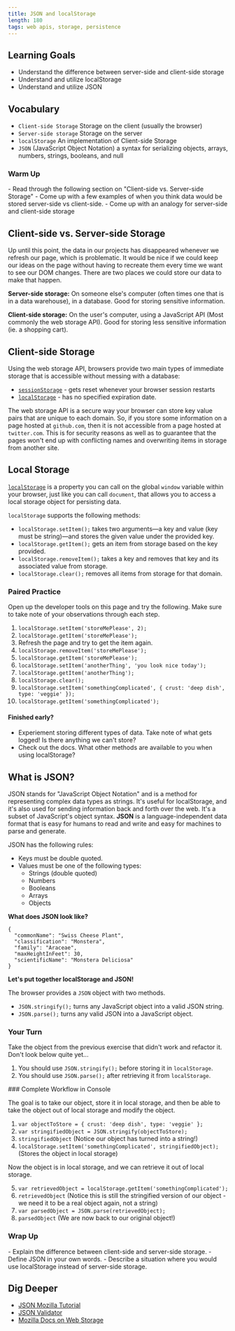 ```yaml
---
title: JSON and localStorage
length: 180
tags: web apis, storage, persistence
---
```


## Learning Goals

- Understand the difference between server-side and client-side storage
- Understand and utilize localStorage
- Understand and utilize JSON

## Vocabulary

- `Client-side Storage` Storage on the client (usually the browser)
- `Server-side storage` Storage on the server
- `localStorage` An implementation of Client-side Storage
- `JSON` (JavaScript Object Notation) a syntax for serializing objects, arrays, numbers, strings, booleans, and null

<section class="call-to-action">
  <h3>Warm Up</h3>
  - Read through the following section on "Client-side vs. Server-side Storage"
  - Come up with a few examples of when you think data would be stored server-side vs client-side.
  - Come up with an analogy for server-side and client-side storage
</section>

## Client-side vs. Server-side Storage

Up until this point, the data in our projects has disappeared whenever we refresh our page, which is problematic. It would be nice if we could keep our ideas on the page without having to recreate them every time we want to see our DOM changes. There are two places we could store our data to make that happen.

**Server-side storage:** On someone else's computer (often times one that is in a data warehouse), in a database. Good for storing sensitive information.

**Client-side storage:** On the user's computer, using a JavaScript API (Most commonly the web storage API). Good for storing less sensitive information (ie. a shopping cart).

## Client-side Storage

Using the web storage API, browsers provide two main types of immediate storage that is accessible without messing with a database: 
- <a target="blank" href="https://developer.mozilla.org/en-US/docs/Web/API/Window/sessionStorage"><code>sessionStorage</code></a> - gets reset whenever your browser session restarts
- <a target="blank" href="https://developer.mozilla.org/en-US/docs/Web/API/Window/localStorage"><code>localStorage</code></a> - has no specified expiration date. 

The web storage API is a secure way your browser can store key value pairs that are unique to each domain. So, if you store some information on a page hosted at `github.com`, then it is not accessible from a page hosted at `twitter.com`. This is for security reasons as well as to guarantee that the pages won't end up with conflicting names and overwriting items in storage from another site.

## Local Storage

<a target="blank" href="https://developer.mozilla.org/en-US/docs/Web/API/Window/localStorage"><code>localStorage</code></a> is a property you can call on the global `window` variable within your browser, just like you can call `document`, that allows you to access a local storage object for persisting data.

`localStorage` supports the following methods:

- `localStorage.setItem();` takes two arguments—a key and value (key must be string)—and stores the given value under the provided key.
- `localStorage.getItem();` gets an item from storage based on the key provided.
- `localStorage.removeItem();` takes a key and removes that key and its associated value from storage.
- `localStorage.clear();` removes all items from storage for that domain.

[ls-mdn]: https://developer.mozilla.org/en-US/docs/Web/API/Window/localStorage
[ss-mdn]: https://developer.mozilla.org/en-US/docs/Web/API/Window/sessionStorage
[gs-mdn]: https://developer.mozilla.org/en-US/docs/Web/API/Window/globalStorage

<section class="checks-for-understanding">

### Paired Practice

Open up the developer tools on this page and try the following. Make sure to take note of your observations through each step. 

1. `localStorage.setItem('storeMePlease', 2);`
2. `localStorage.getItem('storeMePlease');`
3. Refresh the page and try to get the item again.
4. `localStorage.removeItem('storeMePlease');`
5. `localStorage.getItem('storeMePlease');`
6. `localStorage.setItem('anotherThing', 'you look nice today');`
7. `localStorage.getItem('anotherThing');`
8. `localStorage.clear();`
9. `localStorage.setItem('somethingComplicated', { crust: 'deep dish', type: 'veggie' });`
10. `localStorage.getItem('somethingComplicated');`

#### Finished early?
- Experiement storing different types of data. Take note of what gets logged! Is there anything we can't store?
- Check out the docs. What other methods are available to you when using localStorage?
</section>

<!-- ### localStorage in Action

How can we improve the functionality of the following CodePen with local storage?

<p class="codepen" data-height="300" data-theme-id="37918" data-default-tab="css,result" data-user="turing-school" data-slug-hash="PoozazK" style="height: 300px; box-sizing: border-box; display: flex; align-items: center; justify-content: center; border: 2px solid; margin: 1em 0; padding: 1em;" data-pen-title="localStorage in Action - Save Info Form">
  <span>See the Pen <a href="https://codepen.io/turing-school/pen/PoozazK">
  localStorage in Action - Save Info Form</a> by Turing School (<a href="https://codepen.io/turing-school">@turing-school</a>)
  on <a href="https://codepen.io">CodePen</a>.</span>
</p>
<script async src="https://static.codepen.io/assets/embed/ei.js"></script> -->

## What is JSON?

JSON stands for "JavaScript Object Notation" and is a method for representing complex data types as strings. It's useful for localStorage, and it's also used for sending information back and forth over the web. It's a subset of JavaScript's object syntax. **JSON** is a language-independent data format that is easy for humans to read and write and easy for machines to parse and generate.

JSON has the following rules:

- Keys must be double quoted.
- Values must be one of the following types:
    - Strings (double quoted)
    - Numbers
    - Booleans
    - Arrays
    - Objects

**What does JSON look like?**
```
{ 
  "commonName": "Swiss Cheese Plant",
  "classification": "Monstera",  
  "family": "Araceae",
  "maxHeightInFeet": 30,
  "scientificName": "Monstera Deliciosa"
}
```

**Let's put together localStorage and JSON!**

The browser provides a `JSON` object with two methods.

- `JSON.stringify();` turns any JavaScript object into a valid JSON string.
- `JSON.parse();` turns any valid JSON into a JavaScript object.

<section class="checks-for-understanding">

### Your Turn

Take the object from the previous exercise that didn't work and refactor it. Don't look below quite yet...

1. You should use `JSON.stringify();` before storing it in `localStorage`.
2. You should use `JSON.parse();` after retrieving it from `localStorage`.
</section>

<section class="answer">
### Complete Workflow in Console

The goal is to take our object, store it in local storage, and then be able to take the object out of local storage and modify the object.

1. `var objectToStore = { crust: 'deep dish', type: 'veggie' };`
2. `var stringifiedObject = JSON.stringify(objectToStore);`
3. `stringifiedObject` (Notice our object has turned into a string!)
4. `localStorage.setItem('somethingComplicated', stringifiedObject);` (Stores the object in local storage)

Now the object is in local storage, and we can retrieve it out of local storage.

5. `var retrievedObject = localStorage.getItem('somethingComplicated');`
6. `retrievedObject` (Notice this is still the stringified version of our object - we need it to be a real object again, not a string)
7. `var parsedObject = JSON.parse(retrievedObject);`
8. `parsedObject` (We are now back to our original object!)
</section>


<!-- ### JSON in Action

<p class="codepen" data-height="300" data-theme-id="37918" data-default-tab="html,result" data-user="turing-school" data-slug-hash="rNNLKLg" style="height: 300px; box-sizing: border-box; display: flex; align-items: center; justify-content: center; border: 2px solid; margin: 1em 0; padding: 1em;" data-pen-title="JSON in Action - Contact Form">
  <span>See the Pen <a href="https://codepen.io/turing-school/pen/rNNLKLg">
  JSON in Action - Contact Form</a> by Turing School (<a href="https://codepen.io/turing-school">@turing-school</a>)
  on <a href="https://codepen.io">CodePen</a>.</span>
</p>
<script async src="https://static.codepen.io/assets/embed/ei.js"></script> -->

<section class="call-to-action">
  <h3>Wrap Up</h3>
  - Explain the difference between client-side and server-side storage.
  - Define JSON in your own words.
  - Describe a situation where you would use localStorage instead of server-side storage.
</section>


## Dig Deeper
* [JSON Mozilla Tutorial](https://developer.mozilla.org/en-US/docs/Learn/JavaScript/Objects/JSON)
* [JSON Validator](https://jsonlint.com/)
* [Mozilla Docs on Web Storage](https://developer.mozilla.org/en-US/docs/Web/API/Web_Storage_API/Using_the_Web_Storage_API)